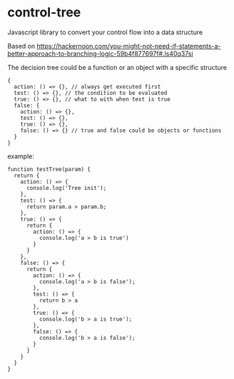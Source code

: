 # control-tree
Javascript library to convert your control flow into a data structure

Based on https://hackernoon.com/you-might-not-need-if-statements-a-better-approach-to-branching-logic-59b4f877697f#.ls40q37si

The decision tree could be a function or an object with a specific structure
```
{
  action: () => {}, // always get executed first
  test: () => {}, // the condition to be evaluated
  true: () => {}, // what to with when test is true
  false: {
    action: () => {},
    test: () => {},
    true: () => {},
    false: () => {} // true and false could be objects or functions
  }
}
```

example:

```
function testTree(param) {
  return {
    action: () => {
      console.log('Tree init');
    },
    test: () => {
      return param.a > param.b;
    },
    true: () => {
      return {
        action: () => {
          console.log('a > b is true')
        }
      }
    },
    false: () => {
      return {
        action: () => {
          console.log('a > b is false');
        },
        test: () => {
          return b > a
        },
        true: () => {
          console.log('b > a is true');
        },
        false: () => {
          console.log('b > a is false');
        }
      }
    }
  }
}
```
